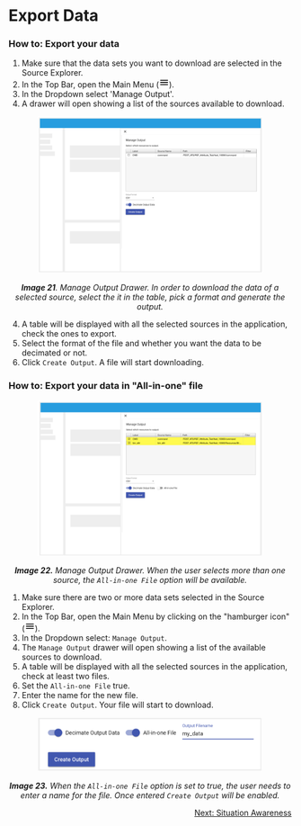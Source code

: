 # Export Data

### How to: Export your data

1. Make sure that the data sets you want to download are selected in the Source Explorer.
2. In the Top Bar, open the Main Menu (<img src="./images/baseline-menu-24px.svg" width="18" />).
3. In the Dropdown select 'Manage Output'.
4. A drawer will open showing a list of the sources available to download.

<p align="center"><img src="./images/manage_output_drawer.png" width="400" /></p>

*<p align="center">**Image 21**. Manage Output Drawer. In order to download the data of a selected source, select the it in the table, pick a format and generate the output. </p>*

4. A table will be displayed with all the selected sources in the application, check the ones to export.
5. Select the format of the file and whether you want the data to be decimated or not.
6. Click `Create Output`. A file will start downloading.

### How to: Export your data in "All-in-one" file

<p align="center"><img src="./images/manage_output_all_in_one.png" width="400" /></p>

*<p align="center">**Image 22.** Manage Output Drawer. When the user selects more than one source, the `All-in-one File` option will be available. </p>*


1. Make sure there are two or more data sets selected in the Source Explorer.
2. In the Top Bar, open the Main Menu by clicking on the "hamburger icon" (<img src="./images/baseline-menu-24px.svg" width="18" />).
3. In the Dropdown select: `Manage Output`.
4. The `Manage Output` drawer will open showing a list of the available sources to download.
5. A table will be displayed with all the selected sources in the application, check at least two files.
6. Set the  `All-in-one File`  true. 
7. Enter the name for the new file.
8. Click `Create Output`. Your file will start to download.

<p align="center"><img src="./images/manage_output_all_in_one_filename.png" width="400" /></p>

*<p align="center">**Image 23.** When the `All-in-one File` option is set to true, the user needs to enter a name for the file. Once entered `Create Output` will be enabled. </p>*

<p align="right"><a href="./Raven_101_7_situational_awareness.md">Next: Situation Awareness</a></p>
